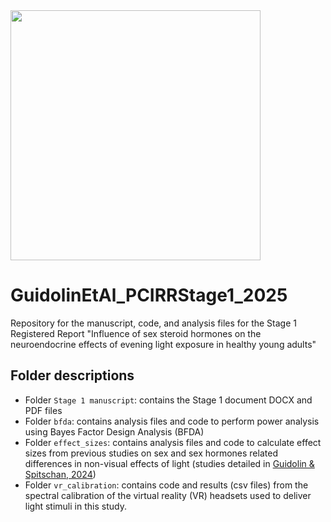 <img src="https://github.com/tscnlab/Templates/blob/main/logo/logo_with_text-01.png" width="400"/>

# GuidolinEtAl_PCIRRStage1_2025
Repository for the manuscript, code, and analysis files for the Stage 1 Registered Report "Influence of sex steroid hormones on the neuroendocrine effects of evening light exposure in healthy young adults"

## Folder descriptions

- Folder `Stage 1 manuscript`: contains the Stage 1 document DOCX and PDF files
- Folder `bfda`: contains analysis files and code to perform power analysis using Bayes Factor Design Analysis (BFDA)
- Folder `effect_sizes`: contains analysis files and code to calculate effect sizes from previous studies on sex and sex hormones related differences in non-visual effects of light (studies detailed in [Guidolin & Spitschan, 2024](https://doi.org/10.48366/R1382370))
- Folder `vr_calibration`: contains code and results (csv files) from the spectral calibration of the virtual reality (VR) headsets used to deliver light stimuli in this study.
